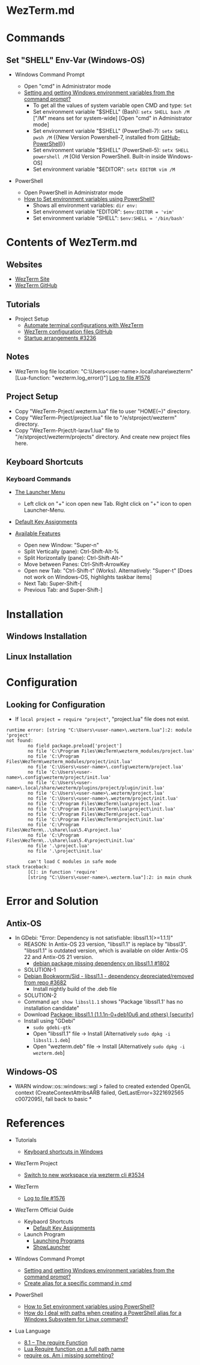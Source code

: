 # WezTerm.md

# Commands

## Set "SHELL" Env-Var (Windows-OS)

* Windows Command Prompt
  * Open "cmd" in Administrator mode
  * [Setting and getting Windows environment variables from the command prompt?](https://superuser.com/questions/79612/setting-and-getting-windows-environment-variables-from-the-command-prompt)
    * To get all the values of system variable open CMD and type: `Set`
    * Set environment variable "$SHELL" (Bash): `setx SHELL bash /M` ["/M" means set for system-wide] [Open "cmd" in Administrator mode]
    * Set environment variable "$SHELL" (PowerShell-7): `setx SHELL pwsh /M` {{New Version Powershell-7, installed from [GitHub-PowerShell](https://github.com/PowerShell/PowerShell)}}
    * Set environment variable "$SHELL" (PowerShell-5): `setx SHELL powershell /M` [Old Version PowerShell. Built-in inside Windows-OS]
    * Set environment variable "$EDITOR": `setx EDITOR vim /M`

* PowerShell
  * Open PowerShell in Administrator mode
  * [How to Set environment variables using PowerShell?](https://www.tutorialspoint.com/how-to-set-environment-variables-using-powershell)
    * Shows all environment variables: `dir env:`
    * Set environment variable "EDITOR": `$env:EDITOR = 'vim'`
    * Set environment variable "SHELL": `$env:SHELL = '/bin/bash'`

# Contents of WezTerm.md

## Websites
* [WezTerm Site](https://wezfurlong.org/wezterm/index.html)
* [WezTerm GitHub](https://github.com/wez/wezterm)

## Tutorials
* Project Setup
  * [Automate terminal configurations with WezTerm](https://cosimomatteini.com/blog/terminal-configurations-with-wezterm)
  * [WezTerm configuration files GitHub](https://github.com/devmatteini/dotfiles/tree/main/config/wezterm)
  * [Startup arrangements #3236](https://github.com/wez/wezterm/discussions/3236)

## Notes
* WezTerm log file location: "C:\Users\<user-name>\.local\share\wezterm" [Lua-function: "wezterm.log_error()"] [Log to file #1576](https://github.com/wez/wezterm/issues/1576)

## Project Setup
* Copy "WezTerm-Prject/.wezterm.lua" file to user "HOME(~)" directory.
* Copy "WezTerm-Prject/project.lua" file to "/e/stproject/wezterm" directory.
* Copy "WezTerm-Prject/t-larav1.lua" file to "/e/stproject/wezterm/projects" directory. And create new project files here.

## Keyboard Shortcuts

### Keyboard Commands
* [The Launcher Menu](https://wezfurlong.org/wezterm/config/launch.html#the-launcher-menu)
  * Left click on "+" icon open new Tab. Right click on "+" icon to open Launcher-Menu.

* [Default Key Assignments](https://wezfurlong.org/wezterm/config/default-keys.html)
* [Available Features](https://wezfurlong.org/wezterm/features.html#available-features)
  * Open new Window: "Super-n"
  * Split Vertically (pane): Ctrl-Shift-Alt-%
  * Split Horizontally (pane): Ctrl-Shift-Alt-"
  * Move between Panes: Ctrl-Shift-ArrowKey
  * Open new Tab: "Ctrl-Shift-t" (Works). Alternatively: "Super-t" [Does not work on Windows-OS, highlights taskbar items]
  * Next Tab: Super-Shift-[
  * Previous Tab:  and Super-Shift-]

# Installation

## Windows Installation

## Linux Installation

# Configuration

## Looking for Configuration
* If `local project = require "project"`, "project.lua" file does not exist.
```shellscript
runtime error: [string "C:\Users\<user-name>\.wezterm.lua"]:2: module 'project'
not found:
        no field package.preload['project']
        no file 'C:\Program Files\WezTerm\wezterm_modules/project.lua'
        no file 'C:\Program Files\WezTerm\wezterm_modules/project/init.lua'
        no file 'C:\Users\<user-name>\.config\wezterm/project.lua'
        no file 'C:\Users\<user-name>\.config\wezterm/project/init.lua'
        no file 'C:\Users\<user-name>\.local/share/wezterm/plugins/project/plugin/init.lua'
        no file 'C:\Users\<user-name>\.wezterm/project.lua'
        no file 'C:\Users\<user-name>\.wezterm/project/init.lua'
        no file 'C:\Program Files\WezTerm\lua\project.lua'
        no file 'C:\Program Files\WezTerm\lua\project\init.lua'
        no file 'C:\Program Files\WezTerm\project.lua'
        no file 'C:\Program Files\WezTerm\project\init.lua'
        no file 'C:\Program Files\WezTerm\..\share\lua\5.4\project.lua'
        no file 'C:\Program Files\WezTerm\..\share\lua\5.4\project\init.lua'
        no file '.\project.lua'
        no file '.\project\init.lua'

        can't load C modules in safe mode
stack traceback:
        [C]: in function 'require'
        [string "C:\Users\<user-name>\.wezterm.lua"]:2: in main chunk
```

# Error and Solution

## Antix-OS

* In GDebi: "Error: Dependency is not satisfiable: libssl1.1(>=1.1.1)"
  * REASON: In Antix-OS 23 version, "libssl1.1" is replace by "libssl3". "libssl1.1" is outdated version, which is available on older Antix-OS 22 and Antix-OS 21 version.
    * [debian package missing dependency on libssl1.1 #1802](https://github.com/zerotier/ZeroTierOne/issues/1802)
  * SOLUTION-1
  * [Debian Bookworm/Sid - libssl1.1 - dependency depreciated/removed from repo #3682](https://github.com/wez/wezterm/issues/3682)
    * Install nightly build of the .deb file
  * SOLUTION-2
  * Command `apt show libssl1.1` shows "Package 'libssl1.1' has no installation candidate"
  * Download [Package: libssl1.1 (1.1.1n-0+deb10u6 and others) [security]](https://packages.debian.org/buster/libssl1.1)
  * Install using "GDebi"
    * `sudo gdebi-gtk`
    * Open "libssl1.1" file -> Install [Alternatively `sudo dpkg -i libssl1.1.deb`]
    * Open "wezterm.deb" file -> Install [Alternatively `sudo dpkg -i wezterm.deb`]

## Windows-OS

* WARN   window::os::windows::wgl > failed to created extended OpenGL context (CreateContextAttribsARB failed, GetLastError=3221692565 c0072095),
fall back to basic
  * 

# References

* Tutorials
  * [Keyboard shortcuts in Windows](https://support.microsoft.com/en-us/windows/keyboard-shortcuts-in-windows-dcc61a57-8ff0-cffe-9796-cb9706c75eec#WindowsVersion=Windows_10)

* WezTerm Project
  * [Switch to new workspace via wezterm cli #3534](https://github.com/wez/wezterm/discussions/3534)

* WezTerm
  * [Log to file #1576](https://github.com/wez/wezterm/issues/1576)

* WezTerm Official Guide
  * Keybaord Shortcuts
    * [Default Key Assignments](https://wezfurlong.org/wezterm/config/default-keys.html)
  * Launch Program  
    * [Launching Programs](https://wezfurlong.org/wezterm/config/launch.html)
    * [ShowLauncher](https://wezfurlong.org/wezterm/config/lua/keyassignment/ShowLauncher.html)
  
* Windows Command Prompt
  * [Setting and getting Windows environment variables from the command prompt?](https://superuser.com/questions/79612/setting-and-getting-windows-environment-variables-from-the-command-prompt)
  * [Create alias for a specific command in cmd](https://stackoverflow.com/questions/54866820/create-alias-for-a-specific-command-in-cmd)

* PowerShell
  * [How to Set environment variables using PowerShell?](https://www.tutorialspoint.com/how-to-set-environment-variables-using-powershell)
  * [How do I deal with paths when creating a PowerShell alias for a Windows Subsystem for Linux command?](https://serverfault.com/questions/911513/how-do-i-deal-with-paths-when-creating-a-powershell-alias-for-a-windows-subsyste)

* Lua Language
  * [8.1 – The require Function](https://www.lua.org/pil/8.1.html)
  * [Lua Require function on a full path name](https://stackoverflow.com/questions/11868847/lua-require-function-on-a-full-path-name)
  * [require os, Am i missing somehting?](https://stackoverflow.com/questions/52517153/require-os-am-i-missing-somehting)
